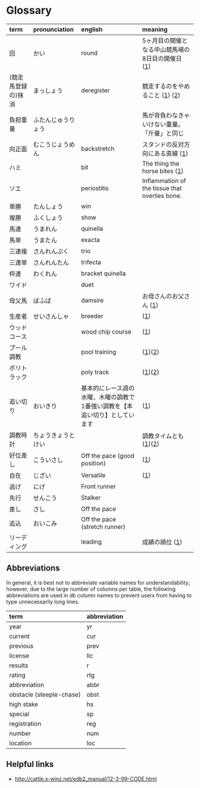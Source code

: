 # Glossary
| term | pronunciation | english | meaning |
|:-|:-|:-|:-|
| 回 | かい | round | 5ヶ月目の開催となる中山競馬場の8日目の開催日 ([1](https://www.keibainfo.jp/1149)) |
| (競走馬登録の)抹消 | まっしょう | deregister | 競走するのをやめること ([1](http://www.jra.go.jp/owner/members/faq/category_g.html)) ([2](https://ja.wikipedia.org/wiki/%E7%AB%B6%E8%B5%B0%E9%A6%AC#.E7.AB.B6.E8.B5.B0.E7.94.9F.E6.B4.BB.E3.81.8B.E3.82.89.E3.81.AE.E5.BC.95.E9.80.80)) |
| 負担重量 | ふたんじゅうりょう | | 馬が背負わなきゃいけない重量。「斤量」と同じ |
| 向正面 | むこうじょうめん | backstretch | スタンドの反対方向にある直線 ([1](http://www.jra.go.jp/kouza/yougo/w409.html)) |
| ハミ |  | bit | The thing the horse bites ([1](https://ja.wikipedia.org/wiki/%E3%83%8F%E3%83%9F_(%E9%A6%AC%E5%85%B7))) |
| ソエ  |  | periostitis | Inflammation of the tissue that overlies bone. |
| 単勝 | たんしょう | win | |
| 複勝 | ふくしょう | show | |
| 馬連 | うまれん | quinella | |
| 馬単 | うまたん | exacta | |
| 三連複 | さんれんぷく | trio | |
| 三連単 | さんれんたん | trifecta | |
| 枠連 | わくれん | bracket quinella | |
| ワイド |  | duet | |
| 母父馬 | ぼふば | damsire | お母さんのお父さん ([1](https://www.thesprucepets.com/what-is-a-horses-sire-1886753)) |
| 生産者 | せいさんしゃ | breeder | ([1](http://cwareno.com/breeder.html)) |
| ウッドコース | | wood chip course | ([1](http://www.jra.go.jp/kouza/yougo/w388.html)) |
| プール調教 | | pool training | ([1](http://www.jra.go.jp/kouza/yougo/w69.html))([2](https://www.youtube.com/watch?v=q7IFAloig5g)) |
| ポリトラック | | poly track | ([1](http://www.jra.go.jp/kouza/yougo/w466.html))([2](http://www.fukushima-umanushi.jp/column/body/body139.html)) |
| 追い切り | おいきり | 基本的にレース週の水曜、木曜の調教で1番強い調教を【本追い切り】としています | ([1](http://www.jra.go.jp/kouza/yougo/w449.html)) |
| 調教時計 | ちょうきょうとけい | | 調教タイムとも ([1](http://maishumanba.com/blog-entry-938.html))([2](https://speedkeiba.com/%E8%AA%BF%E6%95%99%E3%82%BF%E3%82%A4%E3%83%A0/%E8%AA%BF%E6%95%99%E3%82%BF%E3%82%A4%E3%83%A0%E3%81%AE%E8%A6%8B%E6%96%B9/)) |
| 好位差し | こういさし | Off the pace (good position) | ([1](http://www.kei-bank.com/dic/205)) |
| 自在 | じざい | Versatile | ([1](http://www.kei-bank.com/style/jizai)) |
| 逃げ | にげ | Front runner | |
| 先行 | せんこう | Stalker | |
| 差し | さし | Off the pace | |
| 追込 | おいこみ | Off the pace (stretch runner) | |
| リーディング | | leading | 成績の順位 ([1](https://ja.wikipedia.org/wiki/%E3%83%AA%E3%83%BC%E3%83%87%E3%82%A3%E3%83%B3%E3%82%B0_(%E7%AB%B6%E9%A6%AC))) |

## Abbreviations
In general, it is best not to abbreviate variable names for understandability; however, due to the large number of columns per table, the following abbreviations are used in db column names to prevent users from having to type unnecessarily long lines.  
 
| term | abbreviation |
|:-|:-|
| year | yr |
| current | cur |
| previous | prev |
| license | lic |
| results | r |
| rating | rtg |
| abbreviation | abbr |
| obstacle (steeple-chase) | obst |
| high stake | hs |
| special | sp |
| registration | reg |
| number | num |
| location | loc |

## Helpful links
- http://cattle.x-winz.net/edb2_manual/12-3-99-CODE.html
